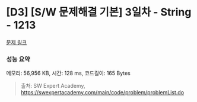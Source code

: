 # [D3] [S/W 문제해결 기본] 3일차 - String - 1213 

[문제 링크](https://swexpertacademy.com/main/code/problem/problemDetail.do?contestProbId=AV14P0c6AAUCFAYi) 

### 성능 요약

메모리: 56,956 KB, 시간: 128 ms, 코드길이: 165 Bytes



> 출처: SW Expert Academy, https://swexpertacademy.com/main/code/problem/problemList.do